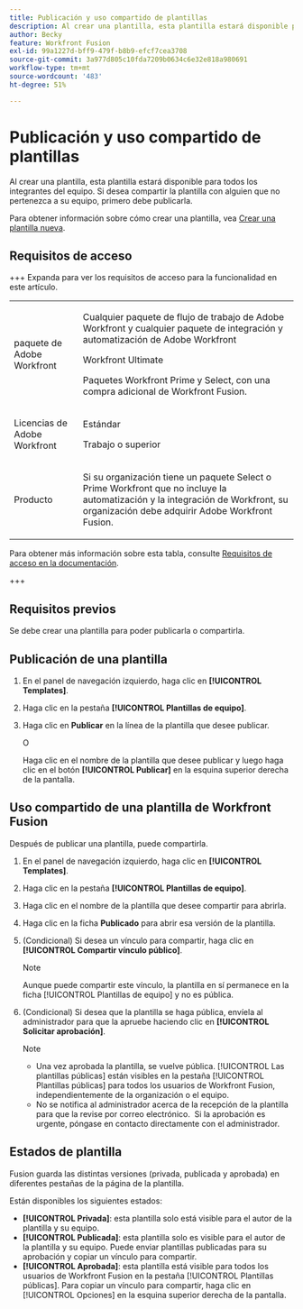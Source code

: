 ```yaml
---
title: Publicación y uso compartido de plantillas
description: Al crear una plantilla, esta plantilla estará disponible para todos los integrantes del equipo. Si desea compartir la plantilla con alguien que no pertenezca a su equipo, primero debe publicarla.
author: Becky
feature: Workfront Fusion
exl-id: 99a1227d-bff9-479f-b8b9-efcf7cea3708
source-git-commit: 3a977d805c10fda7209b0634c6e32e818a980691
workflow-type: tm+mt
source-wordcount: '483'
ht-degree: 51%

---
```


# Publicación y uso compartido de plantillas

Al crear una plantilla, esta plantilla estará disponible para todos los integrantes del equipo. Si desea compartir la plantilla con alguien que no pertenezca a su equipo, primero debe publicarla.

Para obtener información sobre cómo crear una plantilla, vea [Crear una plantilla nueva](/help/workfront-fusion/create-and-manage-templates/create-new-fusion-templates.md).

## Requisitos de acceso

+++ Expanda para ver los requisitos de acceso para la funcionalidad en este artículo.

<table style="table-layout:auto">
 <col> 
 <col> 
 <tbody> 
  <tr> 
   <td role="rowheader">paquete de Adobe Workfront</td> 
   <td> <p>Cualquier paquete de flujo de trabajo de Adobe Workfront y cualquier paquete de integración y automatización de Adobe Workfront</p><p>Workfront Ultimate</p><p>Paquetes Workfront Prime y Select, con una compra adicional de Workfront Fusion.</p> </td> 
  </tr> 
  <tr data-mc-conditions=""> 
   <td role="rowheader">Licencias de Adobe Workfront</td> 
   <td> <p>Estándar</p><p>Trabajo o superior</p> </td> 
  </tr> 
  <tr> 
   <td role="rowheader">Producto</td> 
   <td>
   <p>Si su organización tiene un paquete Select o Prime Workfront que no incluye la automatización y la integración de Workfront, su organización debe adquirir Adobe Workfront Fusion.</li></ul>
   </td> 
  </tr>
 </tbody> 
</table>

Para obtener más información sobre esta tabla, consulte [Requisitos de acceso en la documentación](/help/workfront-fusion/references/licenses-and-roles/access-level-requirements-in-documentation.md).

+++

## Requisitos previos

Se debe crear una plantilla para poder publicarla o compartirla.

## Publicación de una plantilla

1. En el panel de navegación izquierdo, haga clic en **[!UICONTROL Templates]**.
1. Haga clic en la pestaña **[!UICONTROL Plantillas de equipo]**.
1. Haga clic en **Publicar** en la línea de la plantilla que desee publicar.

   O


   Haga clic en el nombre de la plantilla que desee publicar y luego haga clic en el botón **[!UICONTROL Publicar]** en la esquina superior derecha de la pantalla.

## Uso compartido de una plantilla de Workfront Fusion

Después de publicar una plantilla, puede compartirla.

1. En el panel de navegación izquierdo, haga clic en **[!UICONTROL Templates]**.
1. Haga clic en la pestaña **[!UICONTROL Plantillas de equipo]**.
1. Haga clic en el nombre de la plantilla que desee compartir para abrirla.
1. Haga clic en la ficha **Publicado** para abrir esa versión de la plantilla.
1. (Condicional) Si desea un vínculo para compartir, haga clic en **[!UICONTROL Compartir vínculo público]**.

   >[!NOTE]
   >
   >Aunque puede compartir este vínculo, la plantilla en sí permanece en la ficha [!UICONTROL Plantillas de equipo] y no es pública.

1. (Condicional) Si desea que la plantilla se haga pública, envíela al administrador para que la apruebe haciendo clic en **[!UICONTROL Solicitar aprobación]**.

   >[!NOTE]
   >
   >* Una vez aprobada la plantilla, se vuelve pública. [!UICONTROL Las plantillas públicas] están visibles en la pestaña [!UICONTROL Plantillas públicas] para todos los usuarios de Workfront Fusion, independientemente de la organización o el equipo.
   >* No se notifica al administrador acerca de la recepción de la plantilla para que la revise por correo electrónico.  Si la aprobación es urgente, póngase en contacto directamente con el administrador.


## Estados de plantilla

Fusion guarda las distintas versiones (privada, publicada y aprobada) en diferentes pestañas de la página de la plantilla.

Están disponibles los siguientes estados:

* **[!UICONTROL Privada]**: esta plantilla solo está visible para el autor de la plantilla y su equipo.
* **[!UICONTROL Publicada]**: esta plantilla solo es visible para el autor de la plantilla y su equipo. Puede enviar plantillas publicadas para su aprobación y copiar un vínculo para compartir.
* **[!UICONTROL Aprobada]**: esta plantilla está visible para todos los usuarios de Workfront Fusion en la pestaña [!UICONTROL Plantillas públicas]. Para copiar un vínculo para compartir, haga clic en [!UICONTROL Opciones] en la esquina superior derecha de la pantalla.

<!--You can also check the status from the [!UICONTROL Team templates] tab. If a template is published, it will have an icon to the right of the template name.

* **Eye icon**: The template is published, it is visible only for the team, and the approval request was not sent.
* **Yellow checkmark icon**: The template is published, it is visible only for the team, and the approval request was sent.
* **Green checkmark icon**: The template is published and public. It is visible for any Workfront Fusion user in the [!UICONTROL Public templates] tab. It is also still visible in the [!UICONTROL Team templates] tab, and the template author or their team member can still edit it.

Templates without icons have [!UICONTROL Private] status. They are not published and are visible only to the team.
-->

